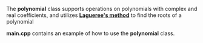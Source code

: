 The **polynomial** class supports operations on polynomials with complex and real coefficients, and utilizes [**Lagueree's method**](https://en.wikipedia.org/wiki/Laguerre%27s_method) to find the roots of a polynomial

**main.cpp** contains an example of how to use the **polynomial** class.
